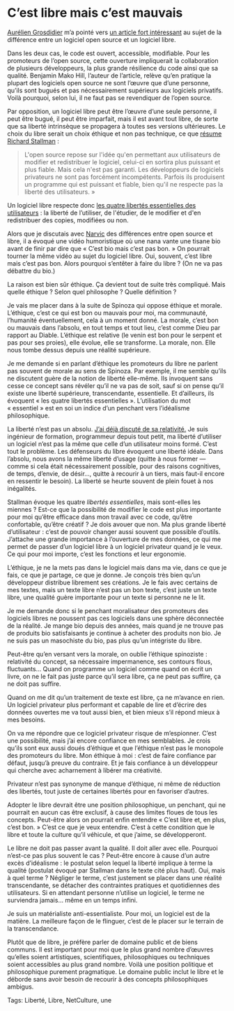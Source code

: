 # C’est libre mais c’est mauvais

[Aurélien Grosdidier](https://twitter.com/Alatitude77) m’a pointé vers [un article fort intéressant](https://www.gnu.org/philosophy/when-free-software-isnt-practically-superior.html) au sujet de la différence entre un logiciel open source et un logiciel libre.<span id="more-44533"></span>

Dans les deux cas, le code est ouvert, accessible, modifiable. Pour les promoteurs de l’open source, cette ouverture impliquerait la collaboration de plusieurs développeurs, la plus grande résilience du code ainsi que sa qualité. Benjamin Mako Hill, l’auteur de l’article, relève qu’en pratique la plupart des logiciels open source ne sont l’œuvre que d’une personne, qu’ils sont bugués et pas nécessairement supérieurs aux logiciels privatifs. Voilà pourquoi, selon lui, il ne faut pas se revendiquer de l’open source.

Par opposition, un logiciel libre peut être l’œuvre d’une seule personne, il peut être bugué, il peut être imparfait, mais il est avant tout libre, de sorte que sa liberté intrinsèque se propagera à toutes ses versions ultérieures. Le choix du libre serait un choix éthique et non pas technique, ce que [résume Richard Stallman](https://www.gnu.org/philosophy/open-source-misses-the-point.html) :

> L'open source repose sur l'idée qu'en permettant aux utilisateurs de modifier et redistribuer le logiciel, celui-ci en sortira plus puissant et plus fiable. Mais cela n'est pas garanti. Les développeurs de logiciels privateurs ne sont pas forcément incompétents. Parfois ils produisent un programme qui est puissant et fiable, bien qu'il ne respecte pas la liberté des utilisateurs. »

Un logiciel libre respecte donc [les quatre libertés essentielles des utilisateurs](https://www.gnu.org/philosophy/free-sw.html) : la liberté de l’utiliser, de l'étudier, de le modifier et d'en redistribuer des copies, modifiées ou non.

Alors que je discutais avec [Narvic](https://twitter.com/narvic) des différences entre open source et libre, il a évoqué une vidéo humoristique où une nana vante une tisane bio avant de finir par dire que « C’est bio mais c’est pas bon. » On pourrait tourner la même vidéo au sujet du logiciel libre. Oui, souvent, c’est libre mais c’est pas bon. Alors pourquoi s’entêter à faire du libre ? (On ne va pas débattre du bio.)

La raison est bien sûr éthique. Ça devient tout de suite très compliqué. Mais quelle éthique ? Selon quel philosophe ? Quelle définition ?

Je vais me placer dans à la suite de Spinoza qui oppose éthique et morale. L’éthique, c’est ce qui est bon ou mauvais pour moi, ma communauté, l’humanité éventuellement, cela à un moment donné. La morale, c’est bon ou mauvais dans l’absolu, en tout temps et tout lieu, c’est comme Dieu par rapport au Diable. L’éthique est relative (le venin est bon pour le serpent et pas pour ses proies), elle évolue, elle se transforme. La morale, non. Elle nous tombe dessus depuis une réalité supérieure.

Je me demande si en parlant d’éthique les promoteurs du libre ne parlent pas souvent de morale au sens de Spinoza. Par exemple, il me semble qu’ils ne discutent guère de la notion de liberté elle-même. Ils invoquent sans cesse ce concept sans révéler qu’il ne va pas de soit, sauf si on pense qu’il existe une liberté supérieure, transcendante, essentielle. Et d’ailleurs, ils évoquent « les quatre libertés essentielles ». L’utilisation du mot « essentiel » est en soi un indice d’un penchant vers l’idéalisme philosophique.

La liberté n’est pas un absolu. [J’ai déjà discuté de sa relativité.](http://tcrouzet.com/2013/10/18/quest-ce-que-la-liberte/) Je suis ingénieur de formation, programmeur depuis tout petit, ma liberté d’utiliser un logiciel n’est pas la même que celle d’un utilisateur moins formé. C’est tout le problème. Les défenseurs du libre évoquent une liberté idéale. Dans l’absolu, nous avons la même liberté d’usage (quitte à nous former — comme si cela était nécessairement possible, pour des raisons cognitives, de temps, d’envie, de désir…, quitte à recourir à un tiers, mais faut-il encore en ressentir le besoin). La liberté se heurte souvent de plein fouet à nos inégalités.

Stallman évoque les quatre *libertés essentielles*, mais sont-elles les miennes ? Est-ce que la possibilité de modifier le code est plus importante pour moi qu’être efficace dans mon travail avec ce code, qu’être confortable, qu’être créatif ? Je dois avouer que non. Ma plus grande liberté d’utilisateur : c’est de pouvoir changer aussi souvent que possible d’outils. J’attache une grande importance à l’ouverture de mes données, ce qui me permet de passer d’un logiciel libre à un logiciel privateur quand je le veux. Ce qui pour moi importe, c’est les fonctions et leur ergonomie.

L’éthique, je ne la mets pas dans le logiciel mais dans ma vie, dans ce que je fais, ce que je partage, ce que je donne. Je conçois très bien qu’un développeur distribue librement ses créations. Je le fais avec certains de mes textes, mais un texte libre n’est pas un bon texte, c’est juste un texte libre, une qualité guère importante pour un texte si personne ne le lit.

Je me demande donc si le penchant moralisateur des promoteurs des logiciels libres ne poussent pas ces logiciels dans une sphère déconnectée de la réalité. Je mange bio depuis des années, mais quand je ne trouve pas de produits bio satisfaisants je continue à acheter des produits non bio. Je ne suis pas un masochiste du bio, pas plus qu’un intégriste du libre.

Peut-être qu’en versant vers la morale, on oublie l’éthique spinoziste : relativité du concept, sa nécessaire impermanence, ses contours flous, fluctuants… Quand on programme un logiciel comme quand on écrit un livre, on ne le fait pas juste parce qu’il sera libre, ça ne peut pas suffire, ça ne doit pas suffire.

Quand on me dit qu’un traitement de texte est libre, ça ne m’avance en rien. Un logiciel privateur plus performant et capable de lire et d’écrire des données ouvertes me va tout aussi bien, et bien mieux s’il répond mieux à mes besoins.

On va me répondre que ce logiciel privateur risque de m’espionner. C’est une possibilité, mais j’ai encore confiance en mes semblables. Je crois qu’ils sont eux aussi doués d’éthique et que l’éthique n’est pas le monopole des promoteurs du libre. Mon éthique à moi : c’est de faire confiance par défaut, jusqu’à preuve du contraire. Et je fais confiance à un développeur qui cherche avec acharnement à libérer ma créativité.

Privateur n’est pas synonyme de manque d’éthique, ni même de réduction des libertés, tout juste de certaines libertés pour en favoriser d’autres.

Adopter le libre devrait être une position philosophique, un penchant, qui ne pourrait en aucun cas être exclusif, à cause des limites floues de tous les concepts. Peut-être alors on pourrait enfin entendre « C’est libre et, en plus, c’est bon. » C’est ce que je veux entendre. C’est à cette condition que le libre et toute la culture qu’il véhicule, et que j’aime, se développeront.

Le libre ne doit pas passer avant la qualité. Il doit aller avec elle. Pourquoi n’est-ce pas plus souvent le cas ? Peut-être encore à cause d’un autre excès d’idéalisme : le postulat selon lequel la liberté implique à terme la qualité (postulat évoqué par Stallman dans le texte cité plus haut). Oui, mais à quel terme ? Négliger le terme, c’est justement se placer dans une réalité transcendante, se détacher des contraintes pratiques et quotidiennes des utilisateurs. Si en attendant personne n’utilise un logiciel, le terme ne surviendra jamais… même en un temps infini.

Je suis un matérialiste anti-essentialiste. Pour moi, un logiciel est de la matière. La meilleure façon de le flinguer, c’est de le placer sur le terrain de la transcendance.

Plutôt que de libre, je préfère parler de domaine public et de biens communs. Il est important pour moi que le plus grand nombre d’œuvres qu’elles soient artistiques, scientifiques, philosophiques ou techniques soient accessibles au plus grand nombre. Voilà une position politique et philosophique purement pragmatique. Le domaine public inclut le libre et le déborde sans avoir besoin de recourir à des concepts philosophiques ambigus.

Tags: Liberté, Libre, NetCulture, une